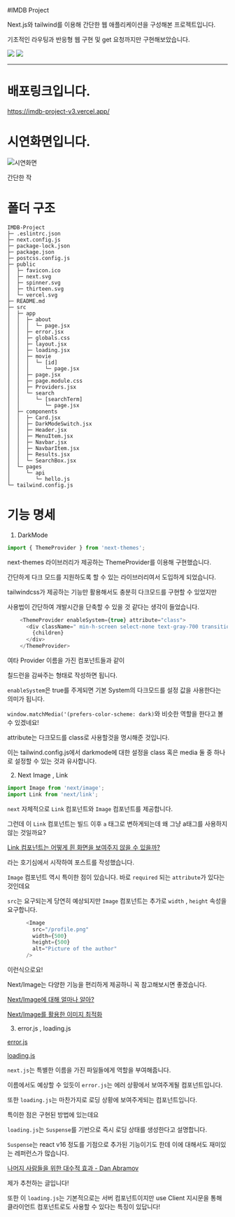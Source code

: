 #IMDB Project

Next.js와 tailwind를 이용해 간단한 웹 애플리케이션을 구성해본 프로젝트입니다.

기초적인 라우팅과 반응형 웹 구현 및 get 요청까지만 구현해보았습니다.


<img src="https://img.shields.io/badge/tailwindcss-06B6D4?style=for-the-badge&logo=tailwindcss&logoColor=white"> <img src="https://img.shields.io/badge/Nextjs-000000?style=for-the-badge&logo=nextdotjs&logoColor=white">


---


# 배포링크입니다.

https://imdb-project-v3.vercel.app/


# 시연화면입니다.

![시연화면](https://github.com/XionWCFM/IMDB-Project/assets/101111364/519edd40-90a8-42bf-8c54-74825898867f)

간단한 작

# 폴더 구조

```
IMDB-Project
├─ .eslintrc.json
├─ next.config.js
├─ package-lock.json
├─ package.json
├─ postcss.config.js
├─ public
│  ├─ favicon.ico
│  ├─ next.svg
│  ├─ spinner.svg
│  ├─ thirteen.svg
│  └─ vercel.svg
├─ README.md
├─ src
│  ├─ app
│  │  ├─ about
│  │  │  └─ page.jsx
│  │  ├─ error.jsx
│  │  ├─ globals.css
│  │  ├─ layout.jsx
│  │  ├─ loading.jsx
│  │  ├─ movie
│  │  │  └─ [id]
│  │  │     └─ page.jsx
│  │  ├─ page.jsx
│  │  ├─ page.module.css
│  │  ├─ Providers.jsx
│  │  └─ search
│  │     └─ [searchTerm]
│  │        └─ page.jsx
│  ├─ components
│  │  ├─ Card.jsx
│  │  ├─ DarkModeSwitch.jsx
│  │  ├─ Header.jsx
│  │  ├─ MenuItem.jsx
│  │  ├─ Navbar.jsx
│  │  ├─ NavbarItem.jsx
│  │  ├─ Results.jsx
│  │  └─ SearchBox.jsx
│  └─ pages
│     └─ api
│        └─ hello.js
└─ tailwind.config.js

```


# 기능 명세

1. DarkMode

```ts
import { ThemeProvider } from 'next-themes';

```


next-themes 라이브러리가 제공하는 ThemeProvider를 이용해 구현했습니다.

간단하게 다크 모드를 지원하도록 할 수 있는 라이브러리여서 도입하게 되었습니다.

tailwindcss가 제공하는 기능만 활용해서도 충분히 다크모드를 구현할 수 있었지만

사용법이 간단하여 개발시간을 단축할 수 있을 것 같다는 생각이 들었습니다.

```ts
    <ThemeProvider enableSystem={true} attribute="class">
      <div className=" min-h-screen select-none text-gray-700 transition-colors duration-300 dark:bg-gray-700 dark:text-gray-200">
        {children}
      </div>
    </ThemeProvider>
```
여타 Provider 이름을 가진 컴포넌트들과 같이

칠드런을 감싸주는 형태로 작성하면 됩니다.

`enableSystem`은 true를 주게되면 기본 System의 다크모드를 설정 값을 사용한다는 의미가 됩니다.

`window.matchMedia('(prefers-color-scheme: dark)`와 비슷한 역할을 한다고 볼 수 있겠네요!

attribute는 다크모드를 class로 사용할것을 명시해준 것입니다.

이는 tailwind.config.js에서 darkmode에 대한 설정을 class 혹은 media 둘 중 하나로 설정할 수 있는 것과 유사합니다.



2. Next Image , Link

```js
import Image from 'next/image';
import Link from 'next/link';
```

`next` 자체적으로 `Link` 컴포넌트와 `Image` 컴포넌트를 제공합니다.

그런데 이 `Link` 컴포넌트는 빌드 이후 `a` 태그로 변하게되는데 왜 그냥 a태그를 사용하지 않는 것일까요?

[Link 컴포넌트는 어떻게 흰 화면을 보여주지 않을 수 있을까?](https://xionwcfm.tistory.com/289)

라는 호기심에서 시작하여 포스트를 작성했습니다.


`Image` 컴포넌트 역시 특이한 점이 있습니다. 바로 `required` 되는 `attribute`가 있다는 것인데요

`src`는 요구되는게 당연히 예상되지만 `Image` 컴포넌트는 추가로 `width` , `height` 속성을 요구합니다.

```ts
      <Image
        src="/profile.png"
        width={500}
        height={500}
        alt="Picture of the author"
      />
```

이런식으로요!

Next/Image는 다양한 기능을 편리하게 제공하니 꼭 참고해보시면 좋겠습니다.

[Next/Image에 대해 얼마나 알아?](https://velog.io/@joy37/NextImage%EC%97%90-%EB%8C%80%ED%95%B4-%EC%96%BC%EB%A7%8C%ED%81%BC-%EC%95%8C%EC%95%84)

[Next/Image를 활용한 이미지 최적화](https://fe-developers.kakaoent.com/2022/220714-next-image/)



3. error.js , loading.js

[error.js](https://nextjs.org/docs/app/api-reference/file-conventions/error)

[loading.js](https://nextjs.org/docs/app/api-reference/file-conventions/loading)

`next.js`는 특별한 이름을 가진 파일들에게 역할을 부여해줍니다.

이름에서도 예상할 수 있듯이 `error.js`는 에러 상황에서 보여주게될 컴포넌트입니다.

또한 `loading.js`는 마찬가지로 로딩 상황에 보여주게되는 컴포넌트입니다.


특이한 점은 구현된 방법에 있는데요

`loading.js`는 `Suspense`를 기반으로 즉시 로딩 상태를 생성한다고 설명합니다.

`Suspense`는 react v16 정도를 기점으로 추가된 기능이기도 한데 이에 대해서도 재미있는 레퍼런스가 많습니다.

[나머지 사람들을 위한 대수적 효과 - Dan Abramov](https://overreacted.io/algebraic-effects-for-the-rest-of-us/)

제가 추천하는 글입니다!

또한 이 `loading.js`는 기본적으로는 서버 컴포넌트이지만 use Client 지시문을 통해 클라이언트 컴포넌트로도 사용할 수 있다는 특징이 있답니다!
